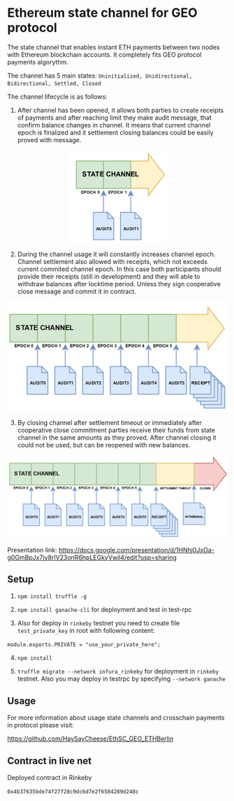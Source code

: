 # Ethereum state channel for GEO protocol

The state channel that enables instant ETH payments between two nodes with Ethereum blockchain accounts. It completely fits GEO protocol payments algorythm. 

The channel has 5 main states: `Uninitialized, Unidirectional, Bidirectional, Settled, Closed`

The channel lifecycle is as follows:

1. After channel has been opened, it allows both parties to create receipts of payments and after reaching limit they make audit message, that confirm balance changes in channel. It means that current channel epoch is finalized and it settlement closing balances could be easily proved with message.

<p align="center">
  <img width="45%" height="35%" src="https://github.com/Koroqe/geo-state-channel-eth/blob/master/images/Screenshot_11.png">
</p>

2. During the channel usage it will constantly increases channel epoch. Channel settlement also allowed with receipts, which not exceeds current commited channel epoch. In this case both participants should provide their receipts (still in development) and they will able to withdraw balances after locktime period. Unless they sign cooperative close message and commit it in contract.

![State_channel_lifecycle2](https://github.com/Koroqe/geo-state-channel-eth/blob/master/images/Screenshot_9.png)

3. By closing channel after settlement timeout or immediately after cooperative close commitment parties receive their funds from state channel in the same amounts as they proved. After channel closing it could not be used, but can be reopened with new balances.

![State_channel_lifecycle3](https://github.com/Koroqe/geo-state-channel-eth/blob/master/images/Screenshot_10.png)

Presentation link: https://docs.google.com/presentation/d/1HNhj0JxOa-g0GmBpJx7jy8rIV23onR6hpLEGkyVwil4/edit?usp=sharing

## Setup

1. `npm install truffle -g`

2. `npm install ganache-cli` for deployment and test in test-rpc

3. Also for deploy in `rinkeby` testnet you need to create file `test_private_key` in root with following content:

`module.exports.PRIVATE = "use_your_private_here";`

4. `npm install`

5. `truffle migrate --network infura_rinkeby` for deployment in `rinkeby` testnet. Also you may deploy in testrpc by specifying `--network ganache`

## Usage

For more information about usage state channels and crosschain payments in protocol please visit:

https://github.com/HaySayCheese/EthSC_GEO_ETHBerlin

## Contract in live net

Deployed contract in Rinkeby

`0x4b37635bde74f27f28c9dc6d7e2f6584289d248c`
